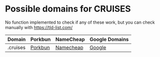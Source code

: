 # Possible domains for CRUISES

No function implemented to check if any of these work, but you can check manually with https://tld-list.com/

| Domain | Porkbun | NameCheap | Google Domains |
|---|---|---|---|
| .cruises | [Porkbun](https://porkbun.com/checkout/search?prb=e814663da1&tlds=&idnLanguage=&search=search&q=.cruises) | [Namecheap](https://www.namecheap.com/domains/registration/results/?domain=.cruises) | [Google](https://domains.google.com/registrar/search?searchTerm=.cruises) |
